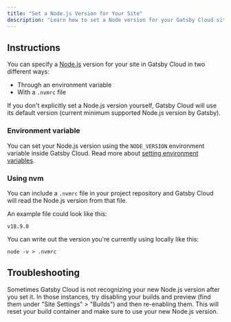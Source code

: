 ```yaml
---
title: "Set a Node.js Version for Your Site"
description: "Learn how to set a Node version for your Gatsby Cloud site."
---
```


## Instructions

You can specify a [Node.js](https://nodejs.org/en) version for your site in Gatsby Cloud in two different ways:

- Through an environment variable
- With a `.nvmrc` file

If you don't explicitly set a Node.js version yourself, Gatsby Cloud will use its default version (current minimum supported Node.js version by Gatsby).

### Environment variable

You can set your Node.js version using the `NODE_VERSION` environment variable inside Gatsby Cloud. Read more about [setting environment variables](/docs/reference/cloud/managing-environment-variables).

### Using nvm

You can include a `.nvmrc` file in your project repository and Gatsby Cloud will read the Node.js version from that file.

An example file could look like this:

```javascript:title=.nvmrc
v18.9.0
```

You can write out the version you're currently using locally like this:

```shell
node -v > .nvmrc
```

## Troubleshooting

Sometimes Gatsby Cloud is not recognizing your new Node.js version after you set it. In those instances, try disabling your builds and preview (find them under "Site Settings" > "Builds") and then re-enabling them. This will reset your build container and make sure to use your new Node.js version.
